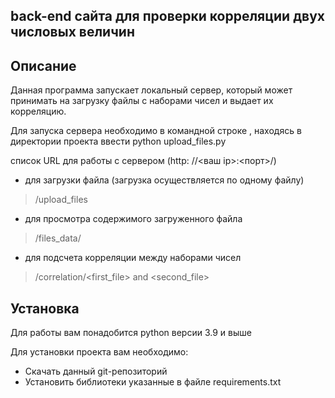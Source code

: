 back-end сайта для проверки корреляции двух числовых величин
-
Описание
-
Данная программа запускает локальный сервер, который может принимать на загрузку файлы с наборами чисел и выдает их корреляцию.

Для запуска сервера необходимо в командной строке , находясь в директории проекта ввести python upload_files.py

список URL для работы с сервером (http: //<ваш ip>:<порт>/)
- для загрузки файла (загрузка осуществляется по одному файлу)
> /upload_files 
- для просмотра содержимого загруженного файла 
> /files_data/<filename>
- для подсчета корреляции между наборами чисел 
> /correlation/<first_file> and <second_file>

Установка 
-
Для работы вам понадобится python версии 3.9 и выше
  
Для установки проекта вам необходимо:
+ Скачать данный git-репозиторий 
+ Установить библиотеки указанные в файле requirements.txt
